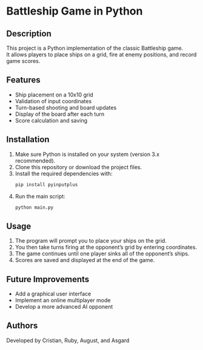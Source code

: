 # Battleship Game in Python

## Description
This project is a Python implementation of the classic Battleship game.  
It allows players to place ships on a grid, fire at enemy positions, and record game scores.

## Features
- Ship placement on a 10x10 grid  
- Validation of input coordinates  
- Turn-based shooting and board updates  
- Display of the board after each turn  
- Score calculation and saving

## Installation
1. Make sure Python is installed on your system (version 3.x recommended).  
2. Clone this repository or download the project files.  
3. Install the required dependencies with:
   ```sh
   pip install pyinputplus
   ```
4. Run the main script:
   ```sh
   python main.py
   ```

## Usage
1. The program will prompt you to place your ships on the grid.  
2. You then take turns firing at the opponent’s grid by entering coordinates.  
3. The game continues until one player sinks all of the opponent’s ships.  
4. Scores are saved and displayed at the end of the game.

## Future Improvements
- Add a graphical user interface  
- Implement an online multiplayer mode  
- Develop a more advanced AI opponent

## Authors
Developed by Cristian, Ruby, August, and Asgard
